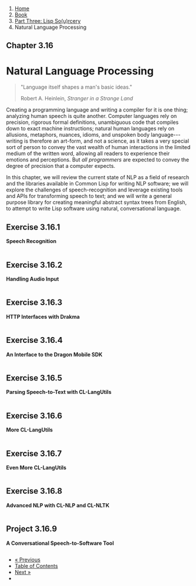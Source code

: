 <ol class="breadcrumb">
  <li><a href="/">Home</a></li>
  <li><a href="/book/">Book</a></li>
  <li><a href="/book/3-00-00-overview/">Part Three: Lisp So(u)rcery</a></li>
  <li class="active">Natural Language Processing</li>
</ol>

## Chapter 3.16

# Natural Language Processing

> "Language itself shapes a man's basic ideas."
> <footer>Robert A. Heinlein, <em>Stranger in a Strange Land</em></footer>

Creating a programming language and writing a compiler for it is one thing; analyzing human speech is quite another.  Computer languages rely on precision, rigorous formal definitions, unambiguous code that compiles down to exact machine instructions; natural human languages rely on allusions, metaphors, nuances, idioms, and unspoken body language---writing is therefore an art-form, and not a science, as it takes a very special sort of person to convey the vast wealth of human interactions in the limited medium of the written word, allowing all readers to experience their emotions and perceptions.  But *all programmers* are expected to convey the degree of precision that a computer expects.

In this chapter, we will review the current state of NLP as a field of research and the libraries available in Common Lisp for writing NLP software; we will explore the challenges of speech-recognition and leverage existing tools and APIs for transforming speech to text; and we will write a general purpose library for creating meaningful abstract syntax trees from English, to attempt to write Lisp software using natural, conversational language.

## Exercise 3.16.1

**Speech Recognition**

```lisp

```

## Exercise 3.16.2

**Handling Audio Input**

```lisp

```

## Exercise 3.16.3

**HTTP Interfaces with Drakma**

```lisp

```

## Exercise 3.16.4

**An Interface to the Dragon Mobile SDK**

```lisp

```

## Exercise 3.16.5

**Parsing Speech-to-Text with CL-LangUtils**

```lisp

```

## Exercise 3.16.6

**More CL-LangUtils**

```lisp

```

## Exercise 3.16.7

**Even More CL-LangUtils**

```lisp

```

## Exercise 3.16.8

**Advanced NLP with CL-NLP and CL-NLTK**

```lisp

```

## Project 3.16.9

**A Conversational Speech-to-Software Tool**

```lisp

```

<ul class="pager">
  <li class="previous"><a href="/book/3-15-00-quantum-computing/">&laquo; Previous</a></li>
  <li><a href="/book/">Table of Contents</a></li>
  <li class="next"><a href="/book/3-17-00-ai/">Next &raquo;</a><li>
</ul>
